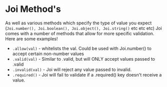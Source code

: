 # Joi Method's

As well as various methods which specify the type of value you expect (`Joi.number(), Joi.boolean(), Joi.object(), Joi.string()` etc etc etc) Joi comes with a number of methods that allow for more specific validation. Here are some examples!

- `.allow(val)` - whitelists the val. Could be used with Joi.number() to accept certain non-number values
- `.valid(val)` - Similar to .valid, but will ONLY accept values passed to .valid
- `.invalid(val)` - Joi will reject any value passed to invalid.
- `.required()` - Joi will fail to validate if a .required() key doesn't receive a value. 
